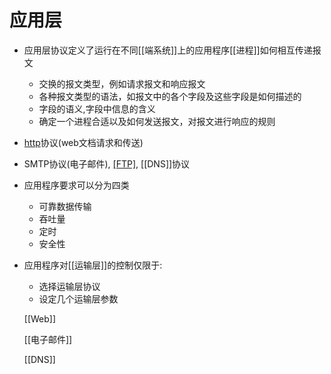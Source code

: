 # 应用层

- 应用层协议定义了运行在不同[[端系统]]上的应用程序[[进程]]如何相互传递报文
  - 交换的报文类型，例如请求报文和响应报文
  - 各种报文类型的语法，如报文中的各个字段及这些字段是如何描述的
  - 字段的语义,字段中信息的含义
  - 确定一个进程合适以及如何发送报文，对报文进行响应的规则
- [http](NetWork_Http.md)协议(web文档请求和传送)
- SMTP协议(电子邮件), [[FTP]](文件传送), [[DNS]]协议
- 应用程序要求可以分为四类
  - 可靠数据传输
  - 吞吐量
  - 定时
  - 安全性
- 应用程序对[[运输层]]的控制仅限于:
  - 选择运输层协议
  - 设定几个运输层参数
  
  [[Web]]
  
  [[电子邮件]]
  
  [[DNS]]